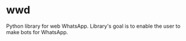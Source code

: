 # wwd
Python library for web WhatsApp. Library's goal is to enable the user to make bots for WhatsApp.
